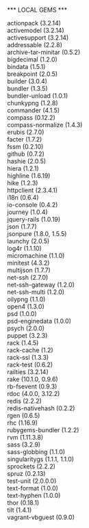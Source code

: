*** LOCAL GEMS ***

actionpack (3.2.14)  
activemodel (3.2.14)  
activesupport (3.2.14)  
addressable (2.2.8)  
archive-tar-minitar (0.5.2)  
bigdecimal (1.2.0)  
bindata (1.5.1)  
breakpoint (2.0.5)  
builder (3.0.4)  
bundler (1.3.5)  
bundler-unload (1.0.1)  
chunkypng (1.2.8)  
commander (4.1.5)  
compass (0.12.2)  
compass-normalize (1.4.3)  
erubis (2.7.0)  
facter (1.7.2)  
fssm (0.2.10)  
github (0.7.2)  
hashie (2.0.5)  
hiera (1.2.1)  
highline (1.6.19)  
hike (1.2.3)  
httpclient (2.3.4.1)  
i18n (0.6.4)  
io-console (0.4.2)  
journey (1.0.4)  
jquery-rails (1.0.19)  
json (1.7.7)  
jsonpure (1.8.0, 1.5.5)  
launchy (2.0.5)  
log4r (1.1.10)  
micromachine (1.1.0)  
minitest (4.3.2)  
multijson (1.7.7)  
net-ssh (2.7.0)  
net-ssh-gateway (1.2.0)  
net-ssh-multi (1.2.0)  
oilypng (1.1.0)  
open4 (1.3.0)  
psd (1.0.0)  
psd-enginedata (1.0.0)  
psych (2.0.0)  
puppet (3.2.3)  
rack (1.4.5)  
rack-cache (1.2)  
rack-ssl (1.3.3)  
rack-test (0.6.2)  
railties (3.2.14)  
rake (10.1.0, 0.9.6)  
rb-fsevent (0.9.3)  
rdoc (4.0.0, 3.12.2)  
redis (2.2.2)  
redis-nativehash (0.2.2)  
rgen (0.6.5)  
rhc (1.16.9)  
rubygems-bundler (1.2.2)  
rvm (1.11.3.8)  
sass (3.2.9)  
sass-globbing (1.1.0)  
singularitygs (1.1.1, 1.1.0)  
sprockets (2.2.2)  
spruz (0.2.13)  
test-unit (2.0.0.0)  
text-format (1.0.0)  
text-hyphen (1.0.0)  
thor (0.18.1)  
tilt (1.4.1)  
vagrant-vbguest (0.9.0)  
